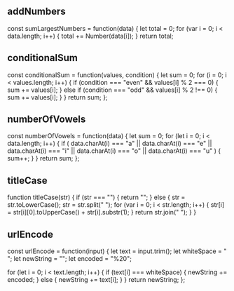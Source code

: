 ## addNumbers

const sumLargestNumbers = function(data) {
let total = 0;
for (var i = 0; i < data.length; i++) {
total += Number(data[i]);
}
return total;

## conditionalSum

const conditionalSum = function(values, condition) {
let sum = 0;
for (i = 0; i < values.length; i++) {
if (condition === "even" && values[i] % 2 === 0) {
sum += values[i];
} else if (condition === "odd" && values[i] % 2 !== 0) {
sum += values[i];
}
}
return sum;
};

## numberOfVowels

const numberOfVowels = function(data) {
let sum = 0;
for (let i = 0; i < data.length; i++) {
if (
data.charAt(i) === "a" ||
data.charAt(i) === "e" ||
data.charAt(i) === "i" ||
data.charAt(i) === "o" ||
data.charAt(i) === "u"
) {
sum++;
}
}
return sum;
};

## titleCase

function titleCase(str) {
if (str === "") {
return "";
} else {
str = str.toLowerCase();
str = str.split(" ");
for (var i = 0; i < str.length; i++) {
str[i] = str[i][0].toUpperCase() + str[i].substr(1);
}
return str.join(" ");
}
}

## urlEncode

const urlEncode = function(input) {
let text = input.trim();
let whiteSpace = " ";
let newString = "";
let encoded = "%20";

for (let i = 0; i < text.length; i++) {
if (text[i] === whiteSpace) {
newString += encoded;
} else {
newString += text[i];
}
}
return newString;
};
